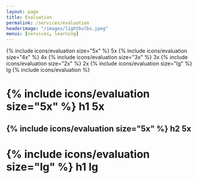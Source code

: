 ```yaml
---
layout: page
title: Evaluation
permalink: /services/evaluation
headerimage: "/images/lightbulbs.jpeg"
menus: [services, learning]
---
```


{% include icons/evaluation size="5x" %} 5x
{% include icons/evaluation size="4x" %} 4x
{% include icons/evaluation size="3x" %} 3x
{% include icons/evaluation size="2x" %} 2x
{% include icons/evaluation size="lg" %} lg
{% include icons/evaluation %} 

# {% include icons/evaluation size="5x" %} h1 5x

## {% include icons/evaluation size="5x" %} h2 5x

# {% include icons/evaluation size="lg" %} h1 lg